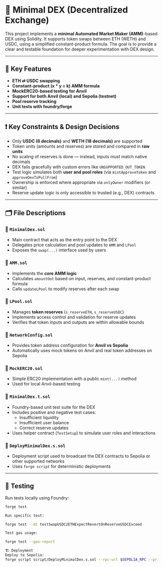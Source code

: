 # 🧮 Minimal DEX (Decentralized Exchange)

This project implements a **minimal Automated Market Maker (AMM)**-based DEX using Solidity. It supports token swaps between ETH (WETH) and USDC, using a simplified constant-product formula. The goal is to provide a clear and testable foundation for deeper experimentation with DEX design.

---

## 📌 Key Features

- **ETH ⇄ USDC swapping**
- **Constant-product (x * y = k) AMM formula**
- **MockERC20-based testing for Anvil**
- **Support for both Anvil (local) and Sepolia (testnet)**
- **Pool reserve tracking**
- **Unit tests with foundry/forge**

---

## ❗ Key Constraints & Design Decisions

- Only **USDC (6 decimals)** and **WETH (18 decimals)** are supported
- Token units (amounts and reserves) are stored and compared in **raw units**
- No scaling of reserves is done — instead, inputs must match native decimals
- DEX fails gracefully with custom errors like `UNSUPPORTED_OUT_TOKEN`
- Test logic simulates both **user and pool roles** (via `mintApproveToken` and `approveDexToPullFrom`)
- Ownership is enforced where appropriate via `onlyOwner` modifiers (or similar)
- Reserve update logic is only accessible to trusted (e.g., DEX) contracts

---

## 🗂 File Descriptions

### 📄 `MinimalDex.sol`
- Main contract that acts as the entry point to the DEX
- Delegates price calculation and pool updates to `AMM` and `LPool`
- Exposes the `swap(...)` interface used by users

### 📄 `AMM.sol`
- Implements the **core AMM logic**
- Calculates `amountOut` based on input, reserves, and constant-product formula
- Calls `updateLPool` to modify reserves after each swap

### 📄 `LPool.sol`
- Manages **token reserves** (`s_reserveETH`, `s_reserveUSDC`)
- Implements access control and validation for reserve updates
- Verifies that token inputs and outputs are within allowable bounds

### 📄 `NetworkConfig.sol`
- Provides token address configuration for **Anvil vs Sepolia**
- Automatically uses mock tokens on Anvil and real token addresses on Sepolia

### 📄 `MockERC20.sol`
- Simple ERC20 implementation with a public `mint(...)` method
- Used for local Anvil-based testing

### 📄 `MinimalDex.t.sol`
- Foundry-based unit test suite for the DEX
- Includes positive and negative test cases:
  - Insufficient liquidity
  - Insufficient user balance
  - Correct reserve updates
- Uses helper contract (`TestSetup`) to simulate user roles and interactions

### 📄 `DeployMinimalDex.s.sol`
- Deployment script used to broadcast the DEX contracts to Sepolia or other supported networks
- Uses `forge script` for deterministic deployments

---

## 🧪 Testing

Run tests locally using Foundry:
```bash
forge test

Run specific test:

forge test --mt testSwapUSDC2ETHExpectRevertOnReserveUSDCExceed

Test gas usage:

forge test --gas-report

🏗 Deployment
Deploy to Sepolia:
forge script script/DeployMinimalDex.s.sol --rpc-url $SEPOLIA_RPC --private-key $PRIVATE_KEY --broadcast --verify
